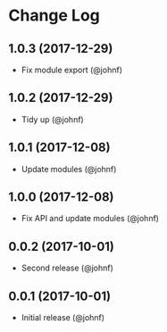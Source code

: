 # Change Log

## 1.0.3 (2017-12-29)

* Fix module export (@johnf)

## 1.0.2 (2017-12-29)

* Tidy up (@johnf)

## 1.0.1 (2017-12-08)

* Update modules (@johnf)

## 1.0.0 (2017-12-08)

* Fix API and update modules (@johnf)

## 0.0.2 (2017-10-01)

* Second release (@johnf)

## 0.0.1 (2017-10-01)

* Initial release (@johnf)
